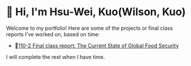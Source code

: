 # 👋 Hi, I'm Hsu-Wei, Kuo(Wilson, Kuo)

Welcome to my portfolio! Here are some of the projects or final class reports I've worked on, based on time:

- 🔗[110-2 Final class report: The Current State of Global Food Security](https://github.com/Hsu-Wei-Kuo/The-Current-State-of-Global-Food-Security)



I will complete the rest when I have time.

